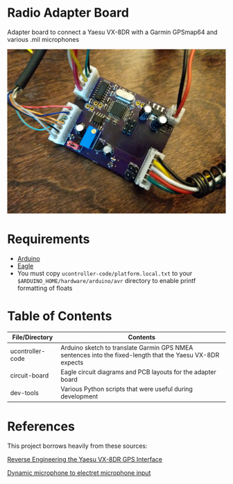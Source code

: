 # Radio Adapter Board
Adapter board to connect a Yaesu VX-8DR with a Garmin GPSmap64 and various .mil microphones

![alt text](https://github.com/paulmandal/radio-adapter/raw/master/pictures/finished_pcb.jpg "PCB")

# Requirements

- [Arduino](https://www.arduino.cc/en/Main/Software)
- [Eagle](https://www.autodesk.com/products/eagle/free-download)
- You must copy `ucontroller-code/platform.local.txt` to your `$ARDUINO_HOME/hardware/arduino/avr` directory to enable printf formatting of floats

# Table of Contents

| File/Directory | Contents |
|---|----|
| ucontroller-code | Arduino sketch to translate Garmin GPS NMEA sentences into the fixed-length that the Yaesu VX-8DR expects |
| circuit-board | Eagle circuit diagrams and PCB layouts for the adapter board |
| dev-tools | Various Python scripts that were useful during development |

# References

This project borrows heavily from these sources:

[Reverse Engineering the Yaesu VX-8DR GPS Interface](http://lingnik.com/2013/02/09/reverse-engineering-yaesu-vx-8dr-gps-interface.html)

[Dynamic microphone to electret microphone input](http://www.epanorama.net/circuits/dynamic_to_electretinput.html)

